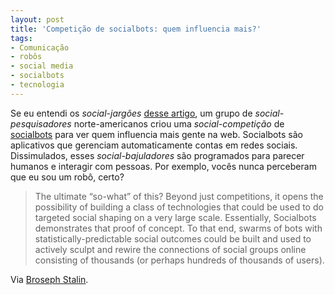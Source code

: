 ```yaml
---
layout: post
title: 'Competição de socialbots: quem influencia mais?'
tags:
- Comunicação
- robôs
- social media
- socialbots
- tecnologia
---
```


Se eu entendi os _social-jargões_ [desse artigo](http://brosephstalin.com/2011/03/03/social-architecting-and-the-narrows/), um grupo de _social-pesquisadores_ norte-americanos criou uma _social-competição_ de [socialbots](http://www.cbc.ca/news/technology/story/2011/03/29/f-vp-misener-socialbot-armies-election.html) para ver quem influencia mais gente na web. Socialbots são aplicativos que gerenciam automaticamente contas em redes sociais. Dissimulados, esses _social-bajuladores_ são programados para parecer humanos e interagir com pessoas. Por exemplo, vocês nunca perceberam que eu sou um robô, certo?

> The ultimate “so-what” of this? Beyond just competitions, it opens the possibility of building a class of technologies that could be used to do targeted social shaping on a very large scale. Essentially, Socialbots demonstrates that proof of concept. To that end, swarms of bots with statistically-predictable social outcomes could be built and used to actively sculpt and rewire the connections of social groups online consisting of thousands (or perhaps hundreds of thousands of users).

Via [Broseph Stalin](http://brosephstalin.com/2011/03/03/social-architecting-and-the-narrows/).
